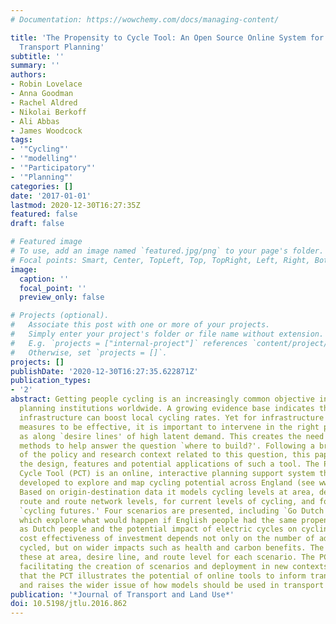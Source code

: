```yaml
---
# Documentation: https://wowchemy.com/docs/managing-content/

title: 'The Propensity to Cycle Tool: An Open Source Online System for Sustainable
  Transport Planning'
subtitle: ''
summary: ''
authors:
- Robin Lovelace
- Anna Goodman
- Rachel Aldred
- Nikolai Berkoff
- Ali Abbas
- James Woodcock
tags:
- '"Cycling"'
- '"modelling"'
- '"Participatory"'
- '"Planning"'
categories: []
date: '2017-01-01'
lastmod: 2020-12-30T16:27:35Z
featured: false
draft: false

# Featured image
# To use, add an image named `featured.jpg/png` to your page's folder.
# Focal points: Smart, Center, TopLeft, Top, TopRight, Left, Right, BottomLeft, Bottom, BottomRight.
image:
  caption: ''
  focal_point: ''
  preview_only: false

# Projects (optional).
#   Associate this post with one or more of your projects.
#   Simply enter your project's folder or file name without extension.
#   E.g. `projects = ["internal-project"]` references `content/project/deep-learning/index.md`.
#   Otherwise, set `projects = []`.
projects: []
publishDate: '2020-12-30T16:27:35.622871Z'
publication_types:
- '2'
abstract: Getting people cycling is an increasingly common objective in transport
  planning institutions worldwide. A growing evidence base indicates that high quality
  infrastructure can boost local cycling rates. Yet for infrastructure and other cycling
  measures to be effective, it is important to intervene in the right places, such
  as along `desire lines' of high latent demand. This creates the need for tools and
  methods to help answer the question `where to build?'. Following a brief review
  of the policy and research context related to this question, this paper describes
  the design, features and potential applications of such a tool. The Propensity to
  Cycle Tool (PCT) is an online, interactive planning support system that was initially
  developed to explore and map cycling potential across England (see www.pct.bike).
  Based on origin-destination data it models cycling levels at area, desire line,
  route and route network levels, for current levels of cycling, and for scenario-based
  `cycling futures.' Four scenarios are presented, including `Go Dutch' and `Ebikes,'
  which explore what would happen if English people had the same propensity to cycle
  as Dutch people and the potential impact of electric cycles on cycling uptake. The
  cost effectiveness of investment depends not only on the number of additional trips
  cycled, but on wider impacts such as health and carbon benefits. The PCT reports
  these at area, desire line, and route level for each scenario. The PCT is open source,
  facilitating the creation of scenarios and deployment in new contexts. We conclude
  that the PCT illustrates the potential of online tools to inform transport decisions
  and raises the wider issue of how models should be used in transport planning.
publication: '*Journal of Transport and Land Use*'
doi: 10.5198/jtlu.2016.862
---
```

